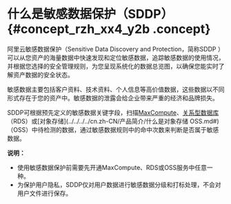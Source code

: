 # 什么是敏感数据保护（SDDP） {#concept_rzh_xx4_y2b .concept}

阿里云敏感数据保护（Sensitive Data Discovery and Protection，简称SDDP ）可以从您资产的海量数据中快速发现和定位敏感数据，追踪敏感数据的使用情况，并根据您选择的安全管理规则，为您呈现系统化的数据总览图，以确保您能实时了解资产数据的安全状态。

敏感数据主要包括客户资料、技术资料、个人信息等高价值数据，这些数据以不同形式存在于您的资产中。敏感数据的泄露会给企业带来严重的经济和品牌损失。

SDDP可根据预先定义的敏感数据关键字段，扫描[MaxCompute](../../../../cn.zh-CN/产品简介/什么是MaxCompute.md#)、[关系型数据库](../../../../cn.zh-CN/云数据库RDS简介/什么是云数据库RDS.md#)（RDS）或[对象存储](../../../../cn.zh-CN/产品简介/什么是对象存储 OSS.md#)（OSS）中待检测的数据，通过敏感数据规则中的命中次数来判断是否属于敏感数据。

**说明：** 

-   使用敏感数据保护前需要先开通MaxCompute、RDS或OSS服务中任意一种。
-   为保护用户隐私，SDDP仅对用户数据进行敏感数据分级和打标处理，不会对用户文件进行保存。

  

